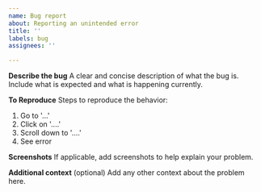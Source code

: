 ```yaml
---
name: Bug report
about: Reporting an unintended error
title: ''
labels: bug
assignees: ''

---
```


**Describe the bug**
A clear and concise description of what the bug is. Include what is expected and what is happening currently.

**To Reproduce**
Steps to reproduce the behavior:
1. Go to '...'
2. Click on '....'
3. Scroll down to '....'
4. See error

**Screenshots**
If applicable, add screenshots to help explain your problem.

**Additional context** (optional)
Add any other context about the problem here.
